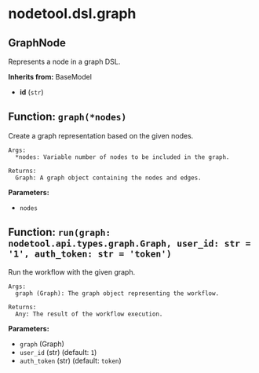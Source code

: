# nodetool.dsl.graph

## GraphNode

Represents a node in a graph DSL.

**Inherits from:** BaseModel

- **id** (`str`)

## Function: `graph(*nodes)`

Create a graph representation based on the given nodes.

    Args:
      *nodes: Variable number of nodes to be included in the graph.

    Returns:
      Graph: A graph object containing the nodes and edges.

**Parameters:**

- `nodes`

## Function: `run(graph: nodetool.api.types.graph.Graph, user_id: str = '1', auth_token: str = 'token')`

Run the workflow with the given graph.

    Args:
      graph (Graph): The graph object representing the workflow.

    Returns:
      Any: The result of the workflow execution.

**Parameters:**

- `graph` (Graph)
- `user_id` (str) (default: `1`)
- `auth_token` (str) (default: `token`)

